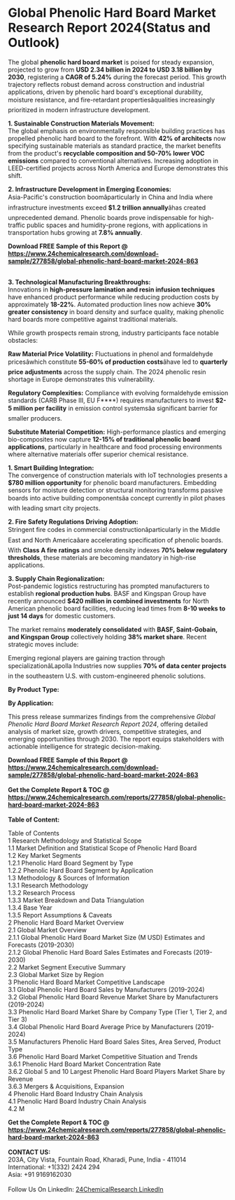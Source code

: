 <h1>Global Phenolic Hard Board Market Research Report 2024(Status and Outlook)</h1><p>The global <strong>phenolic hard board market</strong> is poised for steady expansion, projected to grow from <strong>USD 2.34 billion in 2024 to USD 3.18 billion by 2030</strong>, registering a <strong>CAGR of 5.24%</strong> during the forecast period. This growth trajectory reflects robust demand across construction and industrial applications, driven by phenolic hard board's exceptional durability, moisture resistance, and fire-retardant propertiesâqualities increasingly prioritized in modern infrastructure development.</p><p><strong>1. Sustainable Construction Materials Movement:</strong><br>
The global emphasis on environmentally responsible building practices has propelled phenolic hard board to the forefront. With <strong>42% of architects</strong> now specifying sustainable materials as standard practice, the market benefits from the product's <strong>recyclable composition and 50-70% lower VOC emissions</strong> compared to conventional alternatives. Increasing adoption in LEED-certified projects across North America and Europe demonstrates this shift.</p><p><strong>2. Infrastructure Development in Emerging Economies:</strong><br>
Asia-Pacific's construction boomâparticularly in China and India where infrastructure investments exceed <strong>$1.2 trillion annually</strong>âhas created unprecedented demand. Phenolic boards prove indispensable for high-traffic public spaces and humidity-prone regions, with applications in transportation hubs growing at <strong>7.8% annually</strong>.</p><div><b>Download FREE Sample of this Report @ 
            <a href="https://www.24chemicalresearch.com/download-sample/277858/global-phenolic-hard-board-market-2024-863">
            https://www.24chemicalresearch.com/download-sample/277858/global-phenolic-hard-board-market-2024-863</a></b></div><br><p><strong>3. Technological Manufacturing Breakthroughs:</strong><br>
Innovations in <strong>high-pressure lamination and resin infusion techniques</strong> have enhanced product performance while reducing production costs by approximately <strong>18-22%</strong>. Automated production lines now achieve <strong>30% greater consistency</strong> in board density and surface quality, making phenolic hard boards more competitive against traditional materials.</p><p>While growth prospects remain strong, industry participants face notable obstacles:</p><p><strong>Raw Material Price Volatility:</strong> Fluctuations in phenol and formaldehyde pricesâwhich constitute <strong>55-60% of production costs</strong>âhave led to <strong>quarterly price adjustments</strong> across the supply chain. The 2024 phenolic resin shortage in Europe demonstrates this vulnerability.</p><p><strong>Regulatory Complexities:</strong> Compliance with evolving formaldehyde emission standards (CARB Phase III, EU F****) requires manufacturers to invest <strong>$2-5 million per facility</strong> in emission control systemsâa significant barrier for smaller producers.</p><p><strong>Substitute Material Competition:</strong> High-performance plastics and emerging bio-composites now capture <strong>12-15% of traditional phenolic board applications</strong>, particularly in healthcare and food processing environments where alternative materials offer superior chemical resistance.</p><p><strong>1. Smart Building Integration:</strong><br>
The convergence of construction materials with IoT technologies presents a <strong>$780 million opportunity</strong> for phenolic board manufacturers. Embedding sensors for moisture detection or structural monitoring transforms passive boards into active building componentsâa concept currently in pilot phases with leading smart city projects.</p><p><strong>2. Fire Safety Regulations Driving Adoption:</strong><br>
Stringent fire codes in commercial constructionâparticularly in the Middle East and North Americaâare accelerating specification of phenolic boards. With <strong>Class A fire ratings</strong> and smoke density indexes <strong>70% below regulatory thresholds</strong>, these materials are becoming mandatory in high-rise applications.</p><p><strong>3. Supply Chain Regionalization:</strong><br>
Post-pandemic logistics restructuring has prompted manufacturers to establish <strong>regional production hubs</strong>. BASF and Kingspan Group have recently announced <strong>$420 million in combined investments</strong> for North American phenolic board facilities, reducing lead times from <strong>8-10 weeks to just 14 days</strong> for domestic customers.</p><p>The market remains <strong>moderately consolidated</strong> with <strong>BASF, Saint-Gobain, and Kingspan Group</strong> collectively holding <strong>38% market share</strong>. Recent strategic moves include:</p><p>Emerging regional players are gaining traction through specializationâLapolla Industries now supplies <strong>70% of data center projects</strong> in the southeastern U.S. with custom-engineered phenolic solutions.</p><p><strong>By Product Type:</strong></p><p><strong>By Application:</strong></p><p>This press release summarizes findings from the comprehensive <em>Global Phenolic Hard Board Market Research Report 2024</em>, offering detailed analysis of market size, growth drivers, competitive strategies, and emerging opportunities through 2030. The report equips stakeholders with actionable intelligence for strategic decision-making.</p><div><b>Download FREE Sample of this Report @ 
            <a href="https://www.24chemicalresearch.com/download-sample/277858/global-phenolic-hard-board-market-2024-863">
            https://www.24chemicalresearch.com/download-sample/277858/global-phenolic-hard-board-market-2024-863</a></b></div><br><div><b>Get the Complete Report & TOC @ 
            <a href="https://www.24chemicalresearch.com/reports/277858/global-phenolic-hard-board-market-2024-863">
            https://www.24chemicalresearch.com/reports/277858/global-phenolic-hard-board-market-2024-863</a></b></div><br>
            <b>Table of Content:</b><p>Table of Contents<br />
1 Research Methodology and Statistical Scope<br />
1.1 Market Definition and Statistical Scope of Phenolic Hard Board<br />
1.2 Key Market Segments<br />
1.2.1 Phenolic Hard Board Segment by Type<br />
1.2.2 Phenolic Hard Board Segment by Application<br />
1.3 Methodology & Sources of Information<br />
1.3.1 Research Methodology<br />
1.3.2 Research Process<br />
1.3.3 Market Breakdown and Data Triangulation<br />
1.3.4 Base Year<br />
1.3.5 Report Assumptions & Caveats<br />
2 Phenolic Hard Board Market Overview<br />
2.1 Global Market Overview<br />
2.1.1 Global Phenolic Hard Board Market Size (M USD) Estimates and Forecasts (2019-2030)<br />
2.1.2 Global Phenolic Hard Board Sales Estimates and Forecasts (2019-2030)<br />
2.2 Market Segment Executive Summary<br />
2.3 Global Market Size by Region<br />
3 Phenolic Hard Board Market Competitive Landscape<br />
3.1 Global Phenolic Hard Board Sales by Manufacturers (2019-2024)<br />
3.2 Global Phenolic Hard Board Revenue Market Share by Manufacturers (2019-2024)<br />
3.3 Phenolic Hard Board Market Share by Company Type (Tier 1, Tier 2, and Tier 3)<br />
3.4 Global Phenolic Hard Board Average Price by Manufacturers (2019-2024)<br />
3.5 Manufacturers Phenolic Hard Board Sales Sites, Area Served, Product Type<br />
3.6 Phenolic Hard Board Market Competitive Situation and Trends<br />
3.6.1 Phenolic Hard Board Market Concentration Rate<br />
3.6.2 Global 5 and 10 Largest Phenolic Hard Board Players Market Share by Revenue<br />
3.6.3 Mergers & Acquisitions, Expansion<br />
4 Phenolic Hard Board Industry Chain Analysis<br />
4.1 Phenolic Hard Board Industry Chain Analysis<br />
4.2 M</p><div><b>Get the Complete Report & TOC @ 
            <a href="https://www.24chemicalresearch.com/reports/277858/global-phenolic-hard-board-market-2024-863">
            https://www.24chemicalresearch.com/reports/277858/global-phenolic-hard-board-market-2024-863</a></b></div><br><b>CONTACT US:</b><br>
            203A, City Vista, Fountain Road, Kharadi, Pune, India - 411014<br>
            International: +1(332) 2424 294<br>
            Asia: +91 9169162030 <br><br>
            Follow Us On LinkedIn: <a href="https://www.linkedin.com/company/24chemicalresearch/">24ChemicalResearch LinkedIn</a>